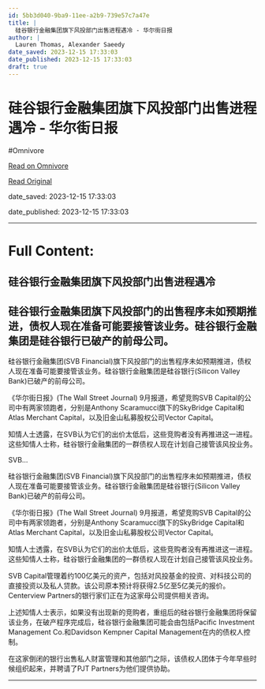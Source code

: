 ```yaml
---
id: 5bb3d040-9ba9-11ee-a2b9-739e57c7a47e
title: |
  硅谷银行金融集团旗下风投部门出售进程遇冷 - 华尔街日报
author: |
  Lauren Thomas, Alexander Saeedy
date_saved: 2023-12-15 17:33:03
date_published: 2023-12-15 17:33:03
draft: true
---
```


# 硅谷银行金融集团旗下风投部门出售进程遇冷 - 华尔街日报
#Omnivore

[Read on Omnivore](https://omnivore.app/me/-18c7001d848)

[Read Original](https://cn.wsj.com/amp/articles/%E7%A1%85%E8%B0%B7%E9%93%B6%E8%A1%8C%E9%87%91%E8%9E%8D%E9%9B%86%E5%9B%A2%E6%97%97%E4%B8%8B%E9%A3%8E%E6%8A%95%E9%83%A8%E9%97%A8%E5%87%BA%E5%94%AE%E8%BF%9B%E7%A8%8B%E9%81%87%E5%86%B7-bcafead6)

date_saved: 2023-12-15 17:33:03

date_published: 2023-12-15 17:33:03

--- 

# Full Content: 

##  硅谷银行金融集团旗下风投部门出售进程遇冷

## 硅谷银行金融集团旗下风投部门的出售程序未如预期推进，债权人现在准备可能要接管该业务。硅谷银行金融集团是硅谷银行已破产的前母公司。

硅谷银行金融集团(SVB Financial)旗下风投部门的出售程序未如预期推进，债权人现在准备可能要接管该业务。硅谷银行金融集团是硅谷银行(Silicon Valley Bank)已破产的前母公司。

《华尔街日报》(The Wall Street Journal) 9月报道，希望竞购SVB Capital的公司中有两家领跑者，分别是Anthony Scaramucci旗下的SkyBridge Capital和Atlas Merchant Capital，以及旧金山私募股权公司Vector Capital。

知情人士透露，在SVB认为它们的出价太低后，这些竞购者没有再推进这一进程。这些知情人士称，硅谷银行金融集团的一群债权人现在计划自己接管该风投业务。

SVB...

硅谷银行金融集团(SVB Financial)旗下风投部门的出售程序未如预期推进，债权人现在准备可能要接管该业务。硅谷银行金融集团是硅谷银行(Silicon Valley Bank)已破产的前母公司。

《华尔街日报》(The Wall Street Journal) 9月报道，希望竞购SVB Capital的公司中有两家领跑者，分别是Anthony Scaramucci旗下的SkyBridge Capital和Atlas Merchant Capital，以及旧金山私募股权公司Vector Capital。

知情人士透露，在SVB认为它们的出价太低后，这些竞购者没有再推进这一进程。这些知情人士称，硅谷银行金融集团的一群债权人现在计划自己接管该风投业务。

SVB Capital管理着约100亿美元的资产，包括对风投基金的投资、对科技公司的直接投资以及私人贷款。该公司原本预计将获得2.5亿至5亿美元的报价。Centerview Partners的银行家们正在为这家母公司提供相关咨询。

上述知情人士表示，如果没有出现新的竞购者，重组后的硅谷银行金融集团将保留该业务，在破产程序完成后，硅谷银行金融集团可能会由包括Pacific Investment Management Co.和Davidson Kempner Capital Management在内的债权人控制。

在这家倒闭的银行出售私人财富管理和其他部门之际，该债权人团体于今年早些时候组织起来，并聘请了PJT Partners为他们提供协助。

---

